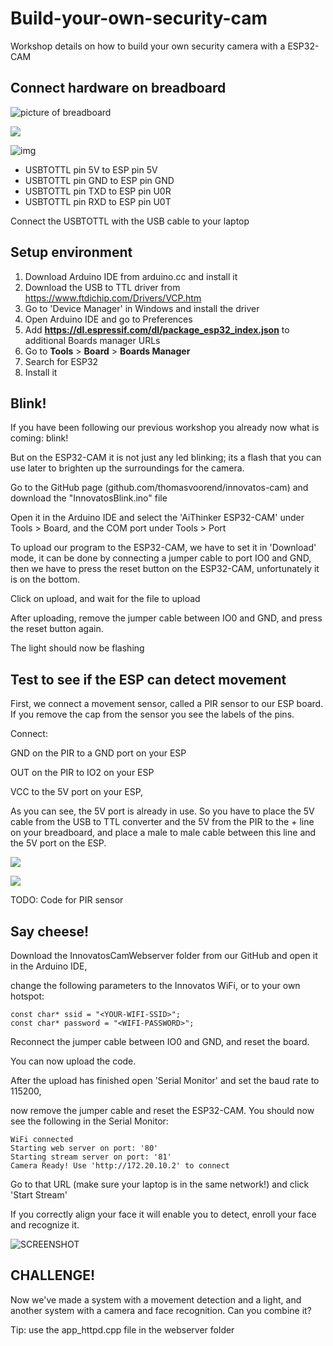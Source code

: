 # Build-your-own-security-cam

Workshop details on how to build your own security camera with a ESP32-CAM



## Connect hardware on breadboard

![picture of breadboard](./typora-user-images/pinout-usbtottl.jpg)

![](./typora-user-images/breadboard-overview.JPG)



![img](./typora-user-images/usb-ttl-ft232rl-pinout.png)

- USBTOTTL pin 5V to ESP pin 5V
- USBTOTTL pin GND to ESP pin GND
- USBTOTTL pin TXD to ESP pin U0R
- USBTOTTL pin RXD to ESP pin U0T



Connect the USBTOTTL with the USB cable to your laptop

## Setup environment

1. Download Arduino IDE from arduino.cc and install it
2. Download the USB to TTL driver from https://www.ftdichip.com/Drivers/VCP.htm
3. Go to 'Device Manager' in Windows and install the driver
4. Open Arduino IDE and go to Preferences
5. Add **https://dl.espressif.com/dl/package_esp32_index.json** to additional Boards manager URLs
6. Go to **Tools** > **Board** > **Boards Manager**
7. Search for ESP32
8. Install it

## Blink!

If you have been following our previous workshop you already now what is coming: blink!

But on the ESP32-CAM it is not just any led blinking; its a flash that you can use later to brighten up the surroundings for the camera.

Go to the GitHub page (github.com/thomasvoorend/innovatos-cam) and download the "InnovatosBlink.ino" file

Open it in the Arduino IDE and select the 'AiThinker ESP32-CAM' under Tools > Board, and the COM port under Tools > Port

To upload our program to the ESP32-CAM, we have to set it in 'Download' mode, it can be done by connecting a jumper cable to port IO0 and GND, then we have to press the reset button on the ESP32-CAM, unfortunately it is on the bottom.

Click on upload, and wait for the file to upload

After uploading, remove the jumper cable between IO0 and GND, and press the reset button again.

The light should now be flashing



## Test to see if the ESP can detect movement

First, we connect a movement sensor, called a PIR sensor to our ESP board. If you remove the cap from the sensor you see the labels of the pins.

Connect:

GND on the PIR to a GND port on your ESP

OUT on the PIR to IO2 on your ESP

VCC to the 5V port on your ESP,

As you can see, the 5V port is already in use. So you have to place the 5V cable from the USB to TTL converter and the 5V from the PIR to the + line on your breadboard, and place a male to male cable between this line and the 5V port on the ESP.

![](./typora-user-images/breadboard-pir.JPG)

![](./typora-user-images/pir.JPG)



TODO: Code for PIR sensor

## Say cheese! 

Download the InnovatosCamWebserver folder from our GitHub and open it in the Arduino IDE,

change the following parameters to the Innovatos WiFi, or to your own hotspot:

```
const char* ssid = "<YOUR-WIFI-SSID>";
const char* password = "<WIFI-PASSWORD>";
```

Reconnect the jumper cable between IO0 and GND, and reset the board.

You can now upload the code.

After the upload has finished open 'Serial Monitor' and set the baud rate to 115200,

now remove the jumper cable and reset the ESP32-CAM. You should now see the following in the Serial Monitor:

```
WiFi connected
Starting web server on port: '80'
Starting stream server on port: '81'
Camera Ready! Use 'http://172.20.10.2' to connect
```

Go to that URL (make sure your laptop is in the same network!) and click 'Start Stream'

If you correctly align your face it will enable you to detect, enroll your face and recognize it.

![SCREENSHOT](./typora-user-images/1548605743828.png)

## CHALLENGE!

Now we've made a system with a movement detection and a light, and another system with a camera and face recognition. Can you combine it?

Tip: use the app_httpd.cpp file in the webserver folder
